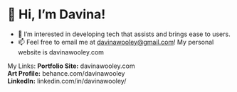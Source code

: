 # 👋 Hi, I’m Davina!
- 👀 I’m interested in developing tech that assists and brings ease to users. 
- 📫 Feel free to email me at davinawooley@gmail.com!
My personal website is davinawooley.com

My Links: 
<b>Portfolio Site:</b> davinawooley.com <br>
<b>Art Profile:</b>  behance.com/davinawooley <br>
<b>LinkedIn:</b>  linkedin.com/in/davinawooley/ <br>
